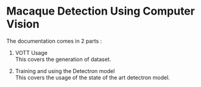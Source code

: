 # Macaque Detection Using Computer Vision

The documentation comes in 2 parts : 
1. VOTT Usage<br /> 
	This covers the generation of dataset.

2. Training and using the Detectron model<br />
	This covers the usage of the state of the art detectron model.
